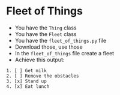 # Fleet of Things
- You have the `Thing` class
- You have the `Fleet` class
- You have the `fleet_of_things.py` file
- Download those, use those
- In the `fleet_of_things` file create a fleet
- Achieve this output:
```
1. [ ] Get milk
2. [ ] Remove the obstacles
3. [x] Stand up
4. [x] Eat lunch
```

